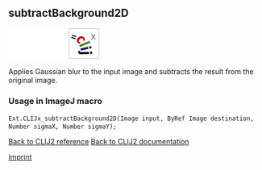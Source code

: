 ## subtractBackground2D
<img src="images/mini_empty_logo.png"/><img src="images/mini_empty_logo.png"/><img src="images/mini_clijx_logo.png"/>

Applies Gaussian blur to the input image and subtracts the result from the original image.

### Usage in ImageJ macro
```
Ext.CLIJx_subtractBackground2D(Image input, ByRef Image destination, Number sigmaX, Number sigmaY);
```


[Back to CLIJ2 reference](https://clij.github.io/clij2-docs/reference)
[Back to CLIJ2 documentation](https://clij.github.io/clij2-docs)

[Imprint](https://clij.github.io/imprint)
